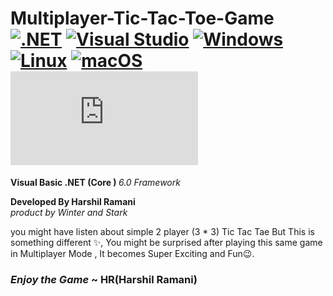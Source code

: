 # Multiplayer-Tic-Tac-Toe-Game    [![.NET](https://img.shields.io/badge/--512BD4?logo=.net&logoColor=ffffff)](https://dotnet.microsoft.com/)   [![Visual Studio](https://img.shields.io/badge/--6C33AF?logo=visual%20studio)](https://visualstudio.microsoft.com/)    [![Windows](https://svgshare.com/i/ZhY.svg)](https://svgshare.com/i/ZhY.svg)   [![Linux](https://svgshare.com/i/Zhy.svg)](https://svgshare.com/i/Zhy.svg)  [![macOS](https://svgshare.com/i/ZjP.svg)](https://svgshare.com/i/ZjP.svg)   [![Latest release](https://badgen.net/github/release/Naereen/Strapdown.js)](https://github.com/Naereen/Strapdown.js/releases) 
<b>Visual Basic .NET (Core ) </b> <em>6.0 Framework</em>
<br>

<b>Developed By Harshil Ramani</b>
<br>
<em> product by Winter and Stark </em>


you might have listen about simple 2 player (3 * 3) Tic Tac Tae But This is something different ✨,
You might be surprised after playing this same game in Multiplayer Mode , It becomes Super Exciting and Fun😉.
<br>
<h3><strong><i>Enjoy the Game</i> ~ HR(Harshil Ramani) </strong></h3>
